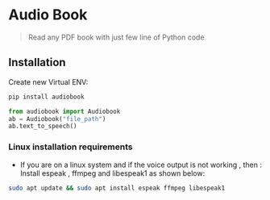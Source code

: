 # Audio Book

> Read any PDF book with just few line of Python code

## Installation

Create new Virtual ENV:

```sh
pip install audiobook
```

```python
from audiobook import Audiobook
ab = Audiobook("file_path")
ab.text_to_speech()
```

### Linux installation requirements

- If you are on a linux system and if the voice output is not working , then :
    Install espeak , ffmpeg and libespeak1 as shown below:

```sh
sudo apt update && sudo apt install espeak ffmpeg libespeak1
```
